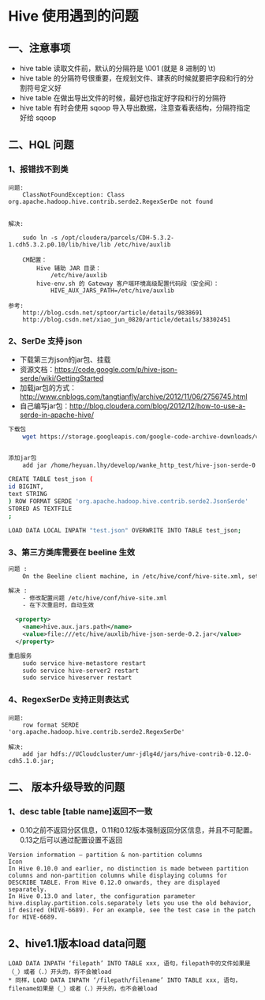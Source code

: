 # Hive 使用遇到的问题

## 一、注意事项

- hive table 读取文件前，默认的分隔符是 \001 (就是 8 进制的 \t)
- hive table 的分隔符号很重要，在规划文件、建表的时候就要把字段和行的分割符号定义好
- hive table 在做出导出文件的时候，最好也指定好字段和行的分隔符
- hive table 有时会使用 sqoop 导入导出数据，注意查看表结构，分隔符指定好给 sqoop


## 二、HQL 问题

### 1、报错找不到类

```
问题:
	ClassNotFoundException: Class org.apache.hadoop.hive.contrib.serde2.RegexSerDe not found


解决:

	sudo ln -s /opt/cloudera/parcels/CDH-5.3.2-1.cdh5.3.2.p0.10/lib/hive/lib /etc/hive/auxlib

	CM配置：
		Hive 辅助 JAR 目录：
			/etc/hive/auxlib
		hive-env.sh 的 Gateway 客户端环境高级配置代码段（安全阀）：
			HIVE_AUX_JARS_PATH=/etc/hive/auxlib

参考:
	http://blog.csdn.net/sptoor/article/details/9838691
	http://blog.csdn.net/xiao_jun_0820/article/details/38302451
```


### 2、SerDe 支持 json

- 下载第三方json的jar包、挂载
- 资源文档：https://code.google.com/p/hive-json-serde/wiki/GettingStarted
-  加载jar包的方式：http://www.cnblogs.com/tangtianfly/archive/2012/11/06/2756745.html
- 自己编写jar包：http://blog.cloudera.com/blog/2012/12/how-to-use-a-serde-in-apache-hive/

``` sh
下载包
	wget https://storage.googleapis.com/google-code-archive-downloads/v2/code.google.com/hive-json-serde/hive-json-serde-0.2.jar


添加jar包
	add jar /home/heyuan.lhy/develop/wanke_http_test/hive-json-serde-0.2.jar;

CREATE TABLE test_json (
id BIGINT,
text STRING
) ROW FORMAT SERDE 'org.apache.hadoop.hive.contrib.serde2.JsonSerde'
STORED AS TEXTFILE
;

LOAD DATA LOCAL INPATH "test.json" OVERWRITE INTO TABLE test_json;
```


### 3、第三方类库需要在 beeline 生效

``` xml
问题 :
 	On the Beeline client machine, in /etc/hive/conf/hive-site.xml, set the hive.aux.jars.path property to a comma-separated list of the fully-qualified paths to the JAR file and any dependent libraries.

解决 :
	- 修改配置问题 /etc/hive/conf/hive-site.xml
	- 在下次重启时，自动生效

  <property>
    <name>hive.aux.jars.path</name>
    <value>file:///etc/hive/auxlib/hive-json-serde-0.2.jar</value>
  </property>

重启服务
	sudo service hive-metastore restart
	sudo service hive-server2 restart
	sudo service hiveserver restart
```

### 4、RegexSerDe 支持正则表达式

```
问题:
	row format SERDE 'org.apache.hadoop.hive.contrib.serde2.RegexSerDe'

解决:
	add jar hdfs://UCloudcluster/umr-jdlg4d/jars/hive-contrib-0.12.0-cdh5.1.0.jar;
```


## 二、 版本升级导致的问题

### 1、desc table [table name]返回不一致

- 0.10之前不返回分区信息，0.11和0.12版本强制返回分区信息，并且不可配置。0.13之后可以通过配置设置不返回

```
Version information — partition & non-partition columns
Icon
In Hive 0.10.0 and earlier, no distinction is made between partition columns and non-partition columns while displaying columns for DESCRIBE TABLE. From Hive 0.12.0 onwards, they are displayed separately.
In Hive 0.13.0 and later, the configuration parameter hive.display.partition.cols.separately lets you use the old behavior, if desired (HIVE-6689). For an example, see the test case in the patch for HIVE-6689.
```

## 2、hive1.1版本load data问题

```
LOAD DATA INPATH ‘filepath’ INTO TABLE xxx, 语句，filepath中的文件如果是（_）或者（.）开头的，将不会被load
* 同样，LOAD DATA INPATH ‘/filepath/filename’ INTO TABLE xxx, 语句，filename如果是（_）或者（.）开头的，也不会被load
```
